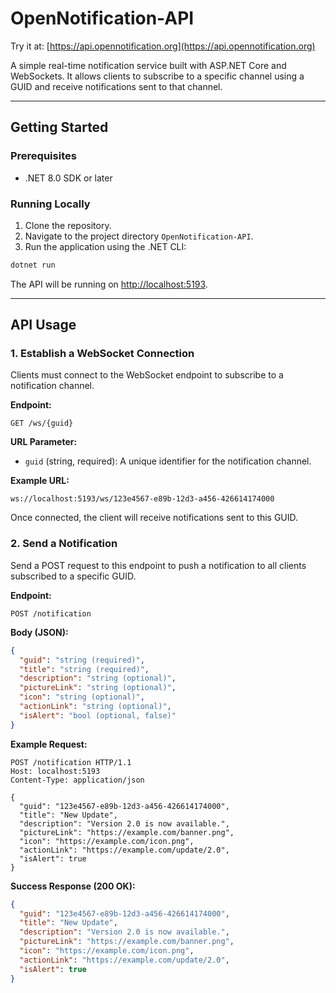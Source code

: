 # OpenNotification-API

Try it at: [https://api.opennotification.org](https://api.opennotification.org)

A simple real-time notification service built with ASP.NET Core and WebSockets. It allows clients to subscribe to a specific channel using a GUID and receive notifications sent to that channel.

---

## Getting Started

### Prerequisites

* .NET 8.0 SDK or later

### Running Locally

1. Clone the repository.
2. Navigate to the project directory `OpenNotification-API`.
3. Run the application using the .NET CLI:

```bash
dotnet run
```

The API will be running on [http://localhost:5193](http://localhost:5193).

---

## API Usage

### 1. Establish a WebSocket Connection

Clients must connect to the WebSocket endpoint to subscribe to a notification channel.

**Endpoint:**

```
GET /ws/{guid}
```

**URL Parameter:**

* `guid` (string, required): A unique identifier for the notification channel.

**Example URL:**

```
ws://localhost:5193/ws/123e4567-e89b-12d3-a456-426614174000
```

Once connected, the client will receive notifications sent to this GUID.

### 2. Send a Notification

Send a POST request to this endpoint to push a notification to all clients subscribed to a specific GUID.

**Endpoint:**

```
POST /notification
```

**Body (JSON):**

```json
{
  "guid": "string (required)",
  "title": "string (required)",
  "description": "string (optional)",
  "pictureLink": "string (optional)",
  "icon": "string (optional)",
  "actionLink": "string (optional)",
  "isAlert": "bool (optional, false)"
}
```

**Example Request:**

```http
POST /notification HTTP/1.1
Host: localhost:5193
Content-Type: application/json

{
  "guid": "123e4567-e89b-12d3-a456-426614174000",
  "title": "New Update",
  "description": "Version 2.0 is now available.",
  "pictureLink": "https://example.com/banner.png",
  "icon": "https://example.com/icon.png",
  "actionLink": "https://example.com/update/2.0",
  "isAlert": true
}
```

**Success Response (200 OK):**

```json
{
  "guid": "123e4567-e89b-12d3-a456-426614174000",
  "title": "New Update",
  "description": "Version 2.0 is now available.",
  "pictureLink": "https://example.com/banner.png",
  "icon": "https://example.com/icon.png",
  "actionLink": "https://example.com/update/2.0",
  "isAlert": true
}
```


